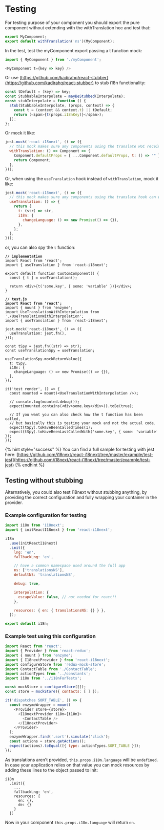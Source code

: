 # Testing

For testing purpose of your component you should export the pure component without extending with the withTranslation hoc and test that:

```javascript
export MyComponent;
export default withTranslation('ns')(MyComponent);
```

In the test, test the myComponent export passing a t function mock:

```javascript
import { MyComponent } from './myComponent';

<MyComponent t={key => key} />
```

Or use [https://github.com/kadirahq/react-stubber](https://github.com/kadirahq/react-stubber) to stub i18n functionality:

```javascript
const tDefault = (key) => key;
const StubbableInterpolate = mayBeStubbed(Interpolate);
const stubInterpolate = function () {
  stub(StubbableInterpolate, (props, context) => {
    const t = (context && context.t) || tDefault;
    return (<span>{t(props.i18nKey)}</span>);
  });
};
```

Or mock it like:

```javascript
jest.mock('react-i18next', () => ({
  // this mock makes sure any components using the translate HoC receive the t function as a prop
  withTranslation: () => Component => {
    Component.defaultProps = { ...Component.defaultProps, t: () => "" };
    return Component;
  },
}));
```

Or, when using the `useTranslation` hook instead of `withTranslation`, mock it like:

```javascript
jest.mock('react-i18next', () => ({
  // this mock makes sure any components using the translate hook can use it without a warning being shown
  useTranslation: () => {
    return {
      t: (str) => str,
      i18n: {
        changeLanguage: () => new Promise(() => {}),
      },
    };
  },
}));
```

or, you can also spy the `t` function:

<pre class="language-jsx"><code class="lang-jsx"><strong>// implementation
</strong>import React from 'react';
import { useTranslation } from 'react-i18next';

export default function CustomComponent() {
  const { t } = useTranslation();

  return &#x3C;div>{t('some.key', { some: 'variable' })}&#x3C;/div>;
}
<strong>
</strong><strong>// test.js
</strong><strong>import React from 'react';
</strong>import { mount } from 'enzyme';
import UseTranslationWithInterpolation from './UseTranslationWithInterpolation';
import { useTranslation } from 'react-i18next';

jest.mock('react-i18next', () => ({
  useTranslation: jest.fn(),
}));

const tSpy = jest.fn((str) => str);
const useTranslationSpy = useTranslation;

useTranslationSpy.mockReturnValue({
  t: tSpy,
  i18n: {
    changeLanguage: () => new Promise(() => {}),
  },
});

it('test render', () => {
  const mounted = mount(&#x3C;UseTranslationWithInterpolation />);

  // console.log(mounted.debug());
  expect(mounted.contains(&#x3C;div>some.key&#x3C;/div>)).toBe(true);

  // If you want you can also check how the t function has been called,
  // but basically this is testing your mock and not the actual code.
  expect(tSpy).toHaveBeenCalledTimes(1);
  expect(tSpy).toHaveBeenLastCalledWith('some.key', { some: 'variable' });
});</code></pre>

{% hint style="success" %}
You can find a full sample for testing with jest here: [https://github.com/i18next/react-i18next/tree/master/example/test-jest](https://github.com/i18next/react-i18next/tree/master/example/test-jest)
{% endhint %}

## Testing without stubbing

Alternatively, you could also test I18next without stubbing anything, by providing the correct configuration and fully wrapping your container in the provider.

### Example configuration for testing

```javascript
import i18n from 'i18next';
import { initReactI18next } from 'react-i18next';

i18n
  .use(initReactI18next)
  .init({
    lng: 'en',
    fallbackLng: 'en',

    // have a common namespace used around the full app
    ns: ['translationsNS'],
    defaultNS: 'translationsNS',

    debug: true,

    interpolation: {
      escapeValue: false, // not needed for react!!
    },

    resources: { en: { translationsNS: {} } },
  });

export default i18n;
```

### Example test using this configuration

```javascript
import React from 'react';
import { Provider } from 'react-redux';
import { mount } from 'enzyme';
import { I18nextProvider } from 'react-i18next';
import configureStore from 'redux-mock-store';
import ContactTable from './ContactTable';
import actionTypes from '../constants';
import i18n from '../i18nForTests';

const mockStore = configureStore([]);
const store = mockStore({ contacts: [ ] });

it('dispatches SORT_TABLE', () => {
  const enzymeWrapper = mount(
    <Provider store={store}>
      <I18nextProvider i18n={i18n}>
        <ContactTable />
      </I18nextProvider>
    </Provider>
  );
  enzymeWrapper.find('.sort').simulate('click');
  const actions = store.getActions();
  expect(actions).toEqual([{ type: actionTypes.SORT_TABLE }]);
});
```

As translations aren't provided, `this.props.i18n.language` will be `undefined`. In case your application relies on that value you can mock resources by adding these lines to the object passed to init:

```
i18n
  .init({
    ...
    fallbackLng: 'en',
    resources: {
      en: {},
      de: {}
    }
  })
```

Now in your component `this.props.i18n.language` will return `en`.
